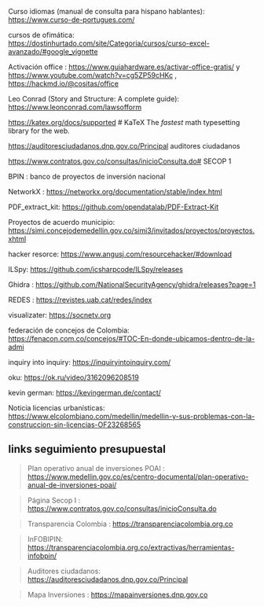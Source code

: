 Curso idiomas (manual de consulta para hispano hablantes): https://www.curso-de-portugues.com/

cursos de ofimática: https://dostinhurtado.com/site/Categoria/cursos/curso-excel-avanzado/#google_vignette

Activación office : https://www.guiahardware.es/activar-office-gratis/ y https://www.youtube.com/watch?v=cg5ZP59cHKc , https://hackmd.io/@cositas/office

Leo Conrad (Story and Structure: A complete guide): https://www.leonconrad.com/lawsofform

https://katex.org/docs/supported # KaTeX The _fastest_ math typesetting library for the web.

https://auditoresciudadanos.dnp.gov.co/Principal auditores ciudadanos

https://www.contratos.gov.co/consultas/inicioConsulta.do# SECOP 1

BPIN : banco de proyectos de inversión nacional

NetworkX : https://networkx.org/documentation/stable/index.html

PDF_extract_kit: https://github.com/opendatalab/PDF-Extract-Kit

Proyectos de acuerdo municipio: https://simi.concejodemedellin.gov.co/simi3/invitados/proyectos/proyectos.xhtml

hacker resorce: https://www.angusj.com/resourcehacker/#download

ILSpy: https://github.com/icsharpcode/ILSpy/releases

Ghidra : https://github.com/NationalSecurityAgency/ghidra/releases?page=1

REDES : https://revistes.uab.cat/redes/index

visualizater: https://socnetv.org

federación de concejos de Colombia: https://fenacon.com.co/concejos/#TOC-En-donde-ubicamos-dentro-de-la-admi

inquiry into inquiry: https://inquiryintoinquiry.com/

oku: https://ok.ru/video/3162096208519

kevin german: https://kevingerman.de/contact/

Noticia licencias urbanísticas: https://www.elcolombiano.com/medellin/medellin-y-sus-problemas-con-la-construccion-sin-licencias-OF23268565
## links seguimiento presupuestal 

> Plan operativo anual de inversiones POAI : https://www.medellin.gov.co/es/centro-documental/plan-operativo-anual-de-inversiones-poai/

>  Página Secop I : https://www.contratos.gov.co/consultas/inicioConsulta.do

> Transparencia Colombia : https://transparenciacolombia.org.co

> InFOBIPIN: https://transparenciacolombia.org.co/extractivas/herramientas-infobpin/

> Auditores ciudadanos: https://auditoresciudadanos.dnp.gov.co/Principal

> Mapa Inversiones : https://mapainversiones.dnp.gov.co